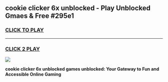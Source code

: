
## cookie clicker 6x unblocked - Play Unblocked Gmaes & Free #295e1
<h3>
<a href="https://news.freeplayer.one?title=cookie_clicker_6x_unblocked&ref=24F">CLICK TO PLAY</a></h3>
<hr>

<h3>
<a href="https://news.freeplayer.one?title=cookie_clicker_6x_unblocked&ref=24F">CLICK 2 PLAY</a>
  
</h3>

<a href="https://news.freeplayer.one?title=cookie_clicker_6x_unblocked&ref=24F/"><img src="https://clearcache.store/games.png"></a>


**cookie clicker 6x unblocked games unblocked: Your Gateway to Fun and Accessible Online Gaming**
